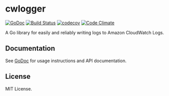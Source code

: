 # cwlogger

[![GoDoc](https://godoc.org/github.com/jcxplorer/cwlogger?status.svg)](https://godoc.org/github.com/jcxplorer/cwlogger)
[![Build Status](https://travis-ci.org/jcxplorer/cwlogger.svg?branch=master)](https://travis-ci.org/jcxplorer/cwlogger)
[![codecov](https://codecov.io/gh/jcxplorer/cwlogger/branch/master/graph/badge.svg)](https://codecov.io/gh/jcxplorer/cwlogger)
[![Code Climate](https://codeclimate.com/github/jcxplorer/cwlogger/badges/gpa.svg)](https://codeclimate.com/github/jcxplorer/cwlogger)

A Go library for easily and reliably writing logs to Amazon CloudWatch Logs.

## Documentation

See [GoDoc](https://godoc.org/github.com/jcxplorer/cwlogger) for usage
instructions and API documentation.

## License

MIT License.
